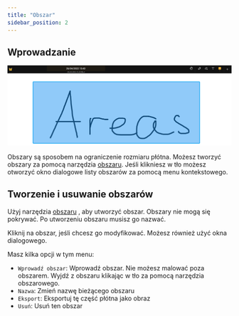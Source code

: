 ```yaml
---
title: "Obszar"
sidebar_position: 2
---
```


## Wprowadzanie

![Obszar](area.png)

Obszary są sposobem na ograniczenie rozmiaru płótna. Możesz tworzyć obszary za pomocą narzędzia [obszaru](tools/area.md). Jeśli klikniesz w tło możesz otworzyć okno dialogowe listy obszarów za pomocą menu kontekstowego.

## Tworzenie i usuwanie obszarów

Użyj narzędzia [obszaru](tools/area.md) , aby utworzyć obszar. Obszary nie mogą się pokrywać. Po utworzeniu obszaru musisz go nazwać.

Kliknij na obszar, jeśli chcesz go modyfikować. Możesz również użyć okna dialogowego.

Masz kilka opcji w tym menu:

* `Wprowadź obszar`: Wprowadź obszar. Nie możesz malować poza obszarem. Wyjdź z obszaru klikając w tło za pomocą narzędzia obszarowego.
* `Nazwa`: Zmień nazwę bieżącego obszaru
* `Eksport`: Eksportuj tę część płótna jako obraz
* `Usuń`: Usuń ten obszar
